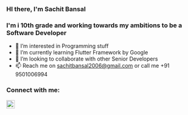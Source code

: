### HI there, I'm Sachit Bansal

### I'm i 10th grade and working towards my ambitions to be a Software Developer

- 👀 I’m interested in Programming stuff
- 🌱 I’m currently learning Flutter Framework by Google
- 💞️ I’m looking to collaborate with other Senior Developers
- 📫 Reach me on sachitbansal2006@gmail.com or call me +91 9501006994

### Connect with me:

<img aligh="left" alt="Website" width="22px" src="https://visualpharm.com/assets/962/Website-595b40b75ba036ed117d8c0c.svg" href="sbssdigital.com"/>
